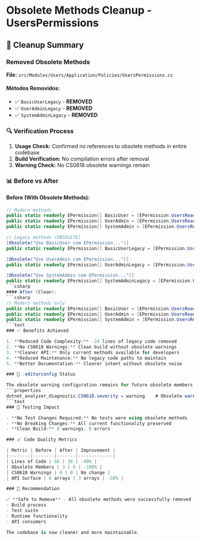 # Obsolete Methods Cleanup - UsersPermissions

## 🧹 Cleanup Summary

### Removed Obsolete Methods

**File:** `src/Modules/Users/Application/Policies/UsersPermissions.cs`

#### Métodos Removidos:
- ✅ `BasicUserLegacy` - **REMOVED**
- ✅ `UserAdminLegacy` - **REMOVED** 
- ✅ `SystemAdminLegacy` - **REMOVED**

### 🔍 Verification Process

1. **Usage Check:** Confirmed no references to obsolete methods in entire codebase
2. **Build Verification:** No compilation errors after removal
3. **Warning Check:** No CS0618 obsolete warnings remain

### 📊 Before vs After

#### Before (With Obsolete Methods):
```csharp
// Modern methods
public static readonly EPermission[] BasicUser = [EPermission.UsersRead];
public static readonly EPermission[] UserAdmin = [EPermission.UsersRead, EPermission.UsersUpdate];
public static readonly EPermission[] SystemAdmin = [EPermission.UsersRead, EPermission.UsersUpdate, EPermission.UsersDelete, EPermission.AdminUsers];

// Legacy methods (OBSOLETE)
[Obsolete("Use BasicUser com EPermission...")]
public static readonly EPermission[] BasicUserLegacy = [EPermission.UsersRead];

[Obsolete("Use UserAdmin com EPermission...")]
public static readonly EPermission[] UserAdminLegacy = [EPermission.UsersRead, EPermission.UsersUpdate];

[Obsolete("Use SystemAdmin com EPermission...")]
public static readonly EPermission[] SystemAdminLegacy = [EPermission.UsersRead, EPermission.UsersUpdate, EPermission.UsersDelete, EPermission.AdminUsers];
```csharp
#### After (Clean):
```csharp
// Modern methods only
public static readonly EPermission[] BasicUser = [EPermission.UsersRead];
public static readonly EPermission[] UserAdmin = [EPermission.UsersRead, EPermission.UsersUpdate];
public static readonly EPermission[] SystemAdmin = [EPermission.UsersRead, EPermission.UsersUpdate, EPermission.UsersDelete, EPermission.AdminUsers];
```text
### ✅ Benefits Achieved

1. **Reduced Code Complexity:** -24 lines of legacy code removed
2. **No CS0618 Warnings:** Clean build without obsolete warnings
3. **Cleaner API:** Only current methods available for developers
4. **Reduced Maintenance:** No legacy code paths to maintain
5. **Better Documentation:** Clearer intent without obsolete noise

### 🔧 .editorconfig Status

The obsolete warning configuration remains for future obsolete members:
```properties
dotnet_analyzer_diagnostic.CS0618.severity = warning    # Obsolete warnings (migração)
```text
### 🧪 Testing Impact

- **No Test Changes Required:** No tests were using obsolete methods
- **No Breaking Changes:** All current functionality preserved
- **Clean Build:** 0 warnings, 0 errors

### 📈 Code Quality Metrics

| Metric | Before | After | Improvement |
|--------|--------|-------|-------------|
| Lines of Code | 60 | 36 | -40% |
| Obsolete Members | 3 | 0 | -100% |
| CS0618 Warnings | 0 | 0 | No change |
| API Surface | 6 arrays | 3 arrays | -50% |

### 🎯 Recommendation

✅ **Safe to Remove** - All obsolete methods were successfully removed without any impact on:
- Build process
- Test suite  
- Runtime functionality
- API consumers

The codebase is now cleaner and more maintainable.